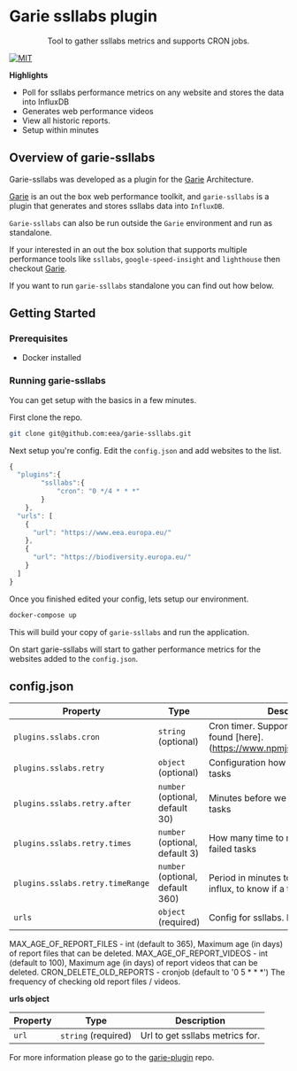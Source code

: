 # Garie ssllabs plugin

<p align="center">
  <p align="center">Tool to gather ssllabs metrics and supports CRON jobs.<p>
    <a href="https://opensource.org/licenses/MIT"><img src="https://img.shields.io/badge/License-MIT-yellow.svg" alt="MIT"></a>
  </p>
</p>

**Highlights**

-   Poll for ssllabs performance metrics on any website and stores the data into InfluxDB
-   Generates web performance videos
-   View all historic reports.
-   Setup within minutes

## Overview of garie-ssllabs

Garie-ssllabs was developed as a plugin for the [Garie](https://github.com/boyney123/garie) Architecture.

[Garie](https://github.com/boyney123/garie) is an out the box web performance toolkit, and `garie-ssllabs` is a plugin that generates and stores ssllabs data into `InfluxDB`.

`Garie-ssllabs` can also be run outside the `Garie` environment and run as standalone.

If your interested in an out the box solution that supports multiple performance tools like `ssllabs`, `google-speed-insight` and `lighthouse` then checkout [Garie](https://github.com/boyney123/garie).

If you want to run `garie-ssllabs` standalone you can find out how below.

## Getting Started

### Prerequisites

-   Docker installed

### Running garie-ssllabs

You can get setup with the basics in a few minutes.

First clone the repo.

```sh
git clone git@github.com:eea/garie-ssllabs.git
```

Next setup you're config. Edit the `config.json` and add websites to the list.

```javascript
{
  "plugins":{
        "ssllabs":{
            "cron": "0 */4 * * *"
        }
    },
  "urls": [
    {
      "url": "https://www.eea.europa.eu/"
    },
    {
      "url": "https://biodiversity.europa.eu/"
    }
  ]
}
```

Once you finished edited your config, lets setup our environment.

```sh
docker-compose up
```

This will build your copy of `garie-ssllabs` and run the application.

On start garie-ssllabs will start to gather performance metrics for the websites added to the `config.json`.

## config.json

| Property | Type                | Description                                                                          |
| -------- | ------------------- | ------------------------------------------------------------------------------------ |
| `plugins.sslabs.cron`   | `string` (optional) | Cron timer. Supports syntax can be found [here].(https://www.npmjs.com/package/cron) |
| `plugins.sslabs.retry`   | `object` (optional) | Configuration how to retry the failed tasks |
| `plugins.sslabs.retry.after`   | `number` (optional, default 30) | Minutes before we retry to execute the tasks |
| `plugins.sslabs.retry.times`   | `number` (optional, default 3) | How many time to retry to execute the failed tasks |
| `plugins.sslabs.retry.timeRange`   | `number` (optional, default 360) | Period in minutes to be checked in influx, to know if a task failed |
| `urls`   | `object` (required) | Config for ssllabs. More detail below                                            |

MAX_AGE_OF_REPORT_FILES - int (default to 365), Maximum age (in days) of report files that can be deleted.
MAX_AGE_OF_REPORT_VIDEOS - int (default to 100), Maximum age (in days) of report videos that can be deleted.
CRON_DELETE_OLD_REPORTS - cronjob (default to '0 5 * * *') The frequency of checking old report files / videos.

**urls object**

| Property | Type                | Description                         |
| -------- | ------------------- | ----------------------------------- |
| `url`    | `string` (required) | Url to get ssllabs metrics for. |

For more information please go to the [garie-plugin](https://github.com/eea/garie-plugin) repo.
